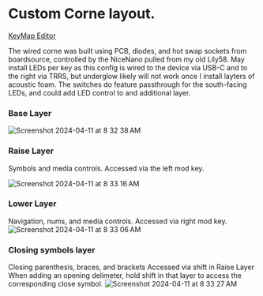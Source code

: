 # Custom Corne layout.

[KeyMap Editor](https://nickcoutsos.github.io/keymap-editor/)

The wired corne was built using PCB, diodes, and hot swap sockets from boardsource, controlled by the NiceNano pulled from my old Lily58. 
May install LEDs per key as this config is wired to the device via USB-C and to the right via TRRS, but underglow likely will not work once I install layters of acoustic foam. The switches do feature passthrough for the south-facing LEDs, and could add LED control to and additional layer.

### Base Layer
![Screenshot 2024-04-11 at 8 32 38 AM](https://github.com/ctheil/corne/assets/86980706/fc019c1e-d1a8-467d-94eb-4b0fcec6321e)

### Raise Layer
Symbols and media controls.
Accessed via the left mod key.

![Screenshot 2024-04-11 at 8 33 16 AM](https://github.com/ctheil/corne/assets/86980706/002a938f-769f-4346-8561-772f8d026781)

### Lower Layer
Navigation, nums, and media controls.
Accessed via right mod key.
![Screenshot 2024-04-11 at 8 33 06 AM](https://github.com/ctheil/corne/assets/86980706/4b4739f7-c9b4-438f-93f6-87c16802cd72)

### Closing symbols layer
Closing parenthesis, braces, and brackets
Accessed via shift in Raise Layer
When adding an opening delimeter, hold shift in that layer to access the corresponding close symbol.
![Screenshot 2024-04-11 at 8 33 27 AM](https://github.com/ctheil/corne/assets/86980706/16a9fb8a-7566-4d18-98bb-dba1c36fa4b3)
